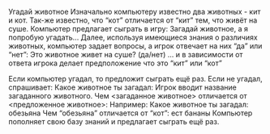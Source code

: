 Угадай животное
Изначально компьютеру известно два животных - кит и кот. Так-же известно, что “кот” отличается от “кит” тем, что живёт на суше.
Компьютер предлагает сыграть в игру:
Загадай животное, а я попробую угадать...
Далее, используя имеющиеся знания о различиях животных, компьютер задает вопросы, а игрок отвечает на них “да” или “нет”:
Это животное живет на суше? (да/нет)
… и в зависимости от ответа игрока делает предположение что это “кит” или “кот”

Если компьютер угадал, то предложит сыграть ещё раз. Если не угадал, спрашивает:
Какое животное ты загадал:
Игрок вводит название загаданного животного.
Чем <загаданное животное> отличается от <предложенное животное>:
Например:
Какое животное ты загадал: обезьяна
Чем “обезьяна” отличается от “кот”: ест бананы
Компьютер пополняет свою базу знаний и предлагает сыграть ещё раз.
